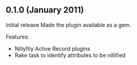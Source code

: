 ## 0.1.0 (January 2011)

Initial release
Made the plugin available as a gem.

Features:

  - Nillyfily Active Record plugins
  - Rake task to identify attributes to be nillified
